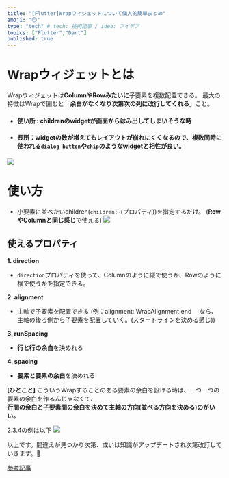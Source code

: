 ```yaml
---
title: "[Flutter]Wrapウィジェットについて個人的簡単まとめ"
emoji: "😊"
type: "tech" # tech: 技術記事 / idea: アイデア
topics: ["Flutter","Dart"]
published: true
---
```

# Wrapウィジェットとは
Wrapウィジェットは**ColumnやRowみたいに**子要素を複数配置できる。
最大の特徴はWrapで囲むと「**余白がなくなり次第次の列に改行してくれる**」こと。
- #### 使い所 : childrenのwidgetが画面からはみ出してしまいそうな時
- #### 長所：widgetの数が増えてもレイアウトが崩れにくくなるので、複数同時に使われる`dialog button`や`chip`のようなwidgetと相性が良い。
![](https://bukiyo-papa.com/wp-content/uploads/2019/11/wrap8-1920x1066.png)
# 使い方
- 小要素に並べたいchildren(`children:~`(プロパティ))を指定するだけ。
(**RowやColumnと同じ感じ**で使える)
![](https://bukiyo-papa.com/wp-content/uploads/2019/11/wrap3-1920x1066.png)
## 使えるプロパティ

**1. direction**
- `direction`プロパティを使って、Columnのように縦で使うか、Rowのように横で使うかを指定できる。

**2. alignment**
- 主軸で子要素を配置できる
(例：alignment: WrapAlignment.end　
なら、主軸の後ろ側から子要素を配置していく。(スタートラインを決める感じ))

**3. runSpacing**
- **行と行の余白**を決めれる

**4. spacing**
- **要素と要素の余白**を決めれる

**[ひとこと]**
こういうWrapすることのある要素の余白を設ける時は、一つ一つの要素の余白を作るんじゃなくて、<br>
**行間の余白と子要素間の余白を決めて主軸の方向(並べる方向を決める)のがいい。**

2.3.4の例は以下
![](https://bukiyo-papa.com/wp-content/uploads/2019/11/wrap7-1920x1062.png)

以上です。間違えが見つかり次第、或いは知識がアップデートされ次第改訂していきます。🙏

[参考記事](https://bukiyo-papa.com/wrap/)
